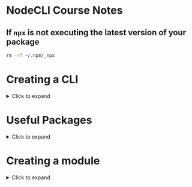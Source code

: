 # NodeCLI Course Notes

## If `npx` is not executing the latest version of your package

```bash
rm -rf ~/.npm/_npx
```

# Creating a CLI

<details>
  <summary>Click to expand</summary>
  
  ## Make the file executable
  - Use `chmod +x index.js` to alter permissions
  - Add a shebang (`#!/usr/bin/env node`) to the top of the file
    - This tells the terminal to use node instead of bash
  ## Configure your `package.json` file
  ```js
  {
    "name": "sharif",      //* the name of the package on the npm registry
    "version": "1.0.0",
    "bin": {
      "sharif": "index.js" //* the name of the command to run
    }
  }
  ```
  ## Use `npm link` for local development
  - Creates a symlink from the project directory to the glboal installation
  - Makes it so that you can work on your CLI without always having to rebuild
  ## Use `npm unlink -g` to make sure you're using the **published** version
    - Can always run `npm link` again to switch back to development
  ## Use `npm version patch | minor | major` to increment CLI version
  
  ## Use `npm publish` after versioning
    - If you get an error saying you do not have permission to publish
      - This is likely because someone else has already published a package with the same name
    - To get around this issue, you can create a **scoped package**
    - A scoped package creates a package under a namespace, denoted with `@`
    - For example: `@myCompany/hello` will create a `hello` package that is scoped to `@myCompany`
  
  ## Use `npx <your CLI name>` to run the published version

</details>

# Useful Packages

<details>
  <summary>Click to expand</summary>
  
  - [`licensed`](https://www.npmjs.com/package/licensed)
    - Easily add a license to your project
  - [`conduct`](https://www.npmjs.com/package/conduct)
    - Easily add a Code of Conduct to your project
  - [`chalk`](https://www.npmjs.com/package/chalk)
    - Add colors to your console output
    - **NOTE:** Must `npm install chalk@4` to use with CommonJS
  - [`figlet`](https://www.npmjs.com/package/figlet)
    - Turn text into ASCII art
  - [`cli-welcome`](https://www.npmjs.com/package/cli-welcome)
    - Add a welcome message to your CLI
  - [`log-symbols`](https://www.npmjs.com/package/log-symbols)
    - Includes icon fallbacks for all Operating Sytems
      - ℹ️ Info icon
      - ✔️ Success icon
      - ⚠️ Warning icon
      - ❌ Error Icon
  - [`commander`](https://www.npmjs.com/package/commander)
    - API for creating options, flags, etc
  - [`oclif`](https://www.npmjs.com/package/oclif)
    - Framework for creating CLIs
  - [`sade`](https://www.npmjs.com/package/sade)
    - Similar to `commander`
  - [`gluegun`](https://www.npmjs.com/package/gluegun)
  - [`ink`](https://www.npmjs.com/package/ink)
    - Use React to build your CLI
  - [`yargs`](https://www.npmjs.com/package/yargs)
    - Node CLI arguments helper
  - [`arg`](https://www.npmjs.com/package/arg)
    - Created by Vecel
  - [`cac`](https://www.npmjs.com/package/cac)
    - Stands for 'Command and Conquer'
    - Written in Typescript
  - [`meow`](https://www.npmjs.com/package/meow)
    - Lightweight
    - Simple library, as opposed to an entire framework
  - [`ora`](https://www.npmjs.com/package/ora)
    - Add loading spinners to your CLI
  - [`boxen`](https://www.npmjs.com/package/boxen)
    - Add styled text boxes to your CLI
  - [`cli-striphtml`](https://www.npmjs.com/package/cli-strip-html)
    - Strip HTML
  - [`enquirer`](https://www.npmjs.com/package/enquirer)
    - Build styled CLI prompts for taking user input
  - [`prompts`](https://www.npmjs.com/package/prompts)
    - Similar to `enquirer`
</details>

# Creating a module

<details>
  <summary>Click to expand</summary>
  
  ## It's a good idea to have the following files in your project
  - `package.json`: Make sure to install things like prettier as dev dependencies (`npm install prettier -D`)
    - `name`: should always be `lower-kebab-case`
    - `version`: should use [Semantic Versioning](https://semver.org/)
    - `repository`: keep it simple -- `selkasse/my-cool-cli`
    - `author`: example:
       ```json
      {
        "author": "Sharif Elkassed",
        "email": "selkasse@gmu.edu",
        "url": "https://saleshorse.org"
      }
        ```
    - `main`: entry point of the package (usually `index.js`)
    - `files`: an array of file names that specifies which files are used in the node module 
       - Note that if you include a folder, all files in the folder will be included
       ```js
       "files": ["index.js"]
       ```
    - `keywords`: indicate what users should search in the npm registry to find your package
    - `devDependencies`: packages like `prettier` that are only used in development
      - no need to manually add to this key
        - `devDependencies` will be automatically updated when you `npm install <package> -D`
  - `test.js`: Mock the execution of your program
    - ```js
      // require the local file instead of the actual npm package
      const alert = require('./index.js')

      alert({
        type: `success`,
        msg: `All done!`
      })
      ```

- `.prettierrc`: Configure specifically for your node module (no global config)
- `.npmrc`: Set `package-lock=false` since this is a production-ready package
- `.gitignore`: Avoid committing `node_modules`, etc
- `.gitattributes`: Set options such as `eol`
- `.editorconfig`: Optional -- contains things like charset, tabs vs spaces, etc

## Creating a Code of Conduct

- Run `npx conduct` to create a code of conduct markdown file in your project

## Creating a License

- Run `npx licensed MIT` to create a MIT license for your module

</details>
